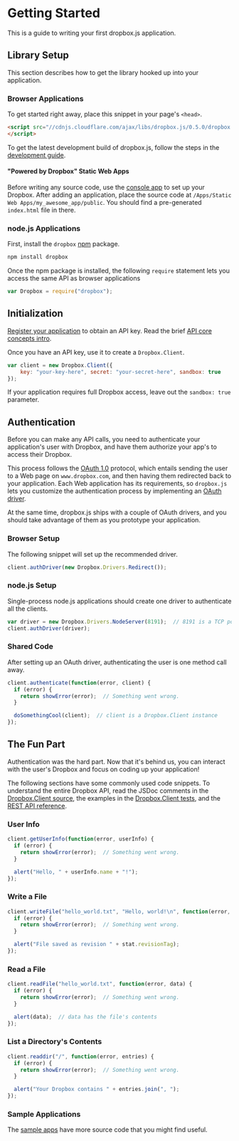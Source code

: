 # Getting Started

This is a guide to writing your first dropbox.js application.


## Library Setup

This section describes how to get the library hooked up into your application.

### Browser Applications

To get started right away, place this snippet in your page's `<head>`.

```html
<script src="//cdnjs.cloudflare.com/ajax/libs/dropbox.js/0.5.0/dropbox.min.js">
</script>
```

To get the latest development build of dropbox.js, follow the steps in the
[development guide](https://github.com/dropbox/dropbox-js/blob/master/doc/development.md).


#### "Powered by Dropbox" Static Web Apps

Before writing any source code, use the
[console app](https://dl-web.dropbox.com/spa/pjlfdak1tmznswp/powered_by.js/public/index.html)
to set up your Dropbox. After adding an application, place the source code at
`/Apps/Static Web Apps/my_awesome_app/public`. You should find a pre-generated
`index.html` file in there.

### node.js Applications

First, install the `dropbox` [npm](https://npmjs.org/) package.

```bash
npm install dropbox
```

Once the npm package is installed, the following `require` statement lets you
access the same API as browser applications

```javascript
var Dropbox = require("dropbox");
```


## Initialization

[Register your application](https://www.dropbox.com/developers/apps) to obtain
an API key. Read the brief
[API core concepts intro](https://www.dropbox.com/developers/start/core).

Once you have an API key, use it to create a `Dropbox.Client`.

```javascript
var client = new Dropbox.Client({
    key: "your-key-here", secret: "your-secret-here", sandbox: true
});
```

If your application requires full Dropbox access, leave out the `sandbox: true`
parameter.


## Authentication

Before you can make any API calls, you need to authenticate your application's
user with Dropbox, and have them authorize your app's to access their Dropbox.

This process follows the [OAuth 1.0](http://tools.ietf.org/html/rfc5849)
protocol, which entails sending the user to a Web page on `www.dropbox.com`,
and then having them redirected back to your application. Each Web application
has its requirements, so `dropbox.js` lets you customize the authentication
process by implementing an
[OAuth driver](https://github.com/dropbox/dropbox-js/blob/master/src/drivers.coffee).

At the same time, dropbox.js ships with a couple of OAuth drivers, and you
should take advantage of them as you prototype your application.

### Browser Setup

The following snippet will set up the recommended driver.

```javascript
client.authDriver(new Dropbox.Drivers.Redirect());
```

### node.js Setup

Single-process node.js applications should create one driver to authenticate
all the clients.

```javascript
var driver = new Dropbox.Drivers.NodeServer(8191);  // 8191 is a TCP port
client.authDriver(driver);
```

### Shared Code

After setting up an OAuth driver, authenticating the user is one method call
away.

```javascript
client.authenticate(function(error, client) {
  if (error) {
    return showError(error);  // Something went wrong.
  }

  doSomethingCool(client);  // client is a Dropbox.Client instance
});
```


## The Fun Part

Authentication was the hard part. Now that it's behind us, you can interact
with the user's Dropbox and focus on coding up your application!

The following sections have some commonly used code snippets. To understand the
entire Dropbox API, read the JSDoc comments in the
[Dropbox.Client source](https://github.com/dropbox/dropbox-js/blob/master/src/client.coffee),
the examples in the
[Dropbox.Client tests](https://github.com/dropbox/dropbox-js/blob/master/test/src/client_test.coffee),
and the
[REST API reference](https://www.dropbox.com/developers/reference/api).


### User Info

```javascript
client.getUserInfo(function(error, userInfo) {
  if (error) {
    return showError(error);  // Something went wrong.
  }

  alert("Hello, " + userInfo.name + "!");
});
```

### Write a File

```javascript
client.writeFile("hello_world.txt", "Hello, world!\n", function(error, stat) {
  if (error) {
    return showError(error);  // Something went wrong.
  }

  alert("File saved as revision " + stat.revisionTag);
});
```

### Read a File

```javascript
client.readFile("hello_world.txt", function(error, data) {
  if (error) {
    return showError(error);  // Something went wrong.
  }

  alert(data);  // data has the file's contents
});
```

### List a Directory's Contents

```javascript
client.readdir("/", function(error, entries) {
  if (error) {
    return showError(error);  // Something went wrong.
  }

  alert("Your Dropbox contains " + entries.join(", ");
});
```

### Sample Applications

The
[sample apps](https://github.com/dropbox/dropbox-js/tree/master/samples)
have more source code that you might find useful.

